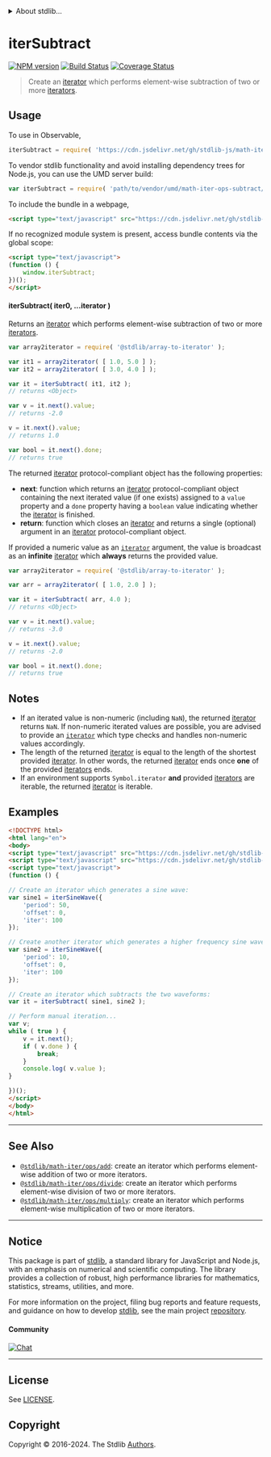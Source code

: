 <!--

@license Apache-2.0

Copyright (c) 2019 The Stdlib Authors.

Licensed under the Apache License, Version 2.0 (the "License");
you may not use this file except in compliance with the License.
You may obtain a copy of the License at

   http://www.apache.org/licenses/LICENSE-2.0

Unless required by applicable law or agreed to in writing, software
distributed under the License is distributed on an "AS IS" BASIS,
WITHOUT WARRANTIES OR CONDITIONS OF ANY KIND, either express or implied.
See the License for the specific language governing permissions and
limitations under the License.

-->


<details>
  <summary>
    About stdlib...
  </summary>
  <p>We believe in a future in which the web is a preferred environment for numerical computation. To help realize this future, we've built stdlib. stdlib is a standard library, with an emphasis on numerical and scientific computation, written in JavaScript (and C) for execution in browsers and in Node.js.</p>
  <p>The library is fully decomposable, being architected in such a way that you can swap out and mix and match APIs and functionality to cater to your exact preferences and use cases.</p>
  <p>When you use stdlib, you can be absolutely certain that you are using the most thorough, rigorous, well-written, studied, documented, tested, measured, and high-quality code out there.</p>
  <p>To join us in bringing numerical computing to the web, get started by checking us out on <a href="https://github.com/stdlib-js/stdlib">GitHub</a>, and please consider <a href="https://opencollective.com/stdlib">financially supporting stdlib</a>. We greatly appreciate your continued support!</p>
</details>

# iterSubtract

[![NPM version][npm-image]][npm-url] [![Build Status][test-image]][test-url] [![Coverage Status][coverage-image]][coverage-url] <!-- [![dependencies][dependencies-image]][dependencies-url] -->

> Create an [iterator][mdn-iterator-protocol] which performs element-wise subtraction of two or more [iterators][mdn-iterator-protocol].

<!-- Section to include introductory text. Make sure to keep an empty line after the intro `section` element and another before the `/section` close. -->

<section class="intro">

</section>

<!-- /.intro -->

<!-- Package usage documentation. -->



<section class="usage">

## Usage

To use in Observable,

```javascript
iterSubtract = require( 'https://cdn.jsdelivr.net/gh/stdlib-js/math-iter-ops-subtract@v0.2.2-umd/browser.js' )
```

To vendor stdlib functionality and avoid installing dependency trees for Node.js, you can use the UMD server build:

```javascript
var iterSubtract = require( 'path/to/vendor/umd/math-iter-ops-subtract/index.js' )
```

To include the bundle in a webpage,

```html
<script type="text/javascript" src="https://cdn.jsdelivr.net/gh/stdlib-js/math-iter-ops-subtract@v0.2.2-umd/browser.js"></script>
```

If no recognized module system is present, access bundle contents via the global scope:

```html
<script type="text/javascript">
(function () {
    window.iterSubtract;
})();
</script>
```

#### iterSubtract( iter0, ...iterator )

Returns an [iterator][mdn-iterator-protocol] which performs element-wise subtraction of two or more [iterators][mdn-iterator-protocol].

```javascript
var array2iterator = require( '@stdlib/array-to-iterator' );

var it1 = array2iterator( [ 1.0, 5.0 ] );
var it2 = array2iterator( [ 3.0, 4.0 ] );

var it = iterSubtract( it1, it2 );
// returns <Object>

var v = it.next().value;
// returns -2.0

v = it.next().value;
// returns 1.0

var bool = it.next().done;
// returns true
```

The returned [iterator][mdn-iterator-protocol] protocol-compliant object has the following properties:

-   **next**: function which returns an [iterator][mdn-iterator-protocol] protocol-compliant object containing the next iterated value (if one exists) assigned to a `value` property and a `done` property having a `boolean` value indicating whether the [iterator][mdn-iterator-protocol] is finished.
-   **return**: function which closes an [iterator][mdn-iterator-protocol] and returns a single (optional) argument in an [iterator][mdn-iterator-protocol] protocol-compliant object.

If provided a numeric value as an [`iterator`][mdn-iterator-protocol] argument, the value is broadcast as an **infinite** [iterator][mdn-iterator-protocol] which **always** returns the provided value.

```javascript
var array2iterator = require( '@stdlib/array-to-iterator' );

var arr = array2iterator( [ 1.0, 2.0 ] );

var it = iterSubtract( arr, 4.0 );
// returns <Object>

var v = it.next().value;
// returns -3.0

v = it.next().value;
// returns -2.0

var bool = it.next().done;
// returns true
```

</section>

<!-- /.usage -->

<!-- Package usage notes. Make sure to keep an empty line after the `section` element and another before the `/section` close. -->

<section class="notes">

## Notes

-   If an iterated value is non-numeric (including `NaN`), the returned [iterator][mdn-iterator-protocol] returns `NaN`. If non-numeric iterated values are possible, you are advised to provide an [`iterator`][mdn-iterator-protocol] which type checks and handles non-numeric values accordingly.
-   The length of the returned [iterator][mdn-iterator-protocol] is equal to the length of the shortest provided [iterator][mdn-iterator-protocol]. In other words, the returned [iterator][mdn-iterator-protocol] ends once **one** of the provided [iterators][mdn-iterator-protocol] ends.
-   If an environment supports `Symbol.iterator` **and** provided [iterators][mdn-iterator-protocol] are iterable, the returned [iterator][mdn-iterator-protocol] is iterable.

</section>

<!-- /.notes -->

<!-- Package usage examples. -->

<section class="examples">

## Examples

<!-- eslint no-undef: "error" -->

```html
<!DOCTYPE html>
<html lang="en">
<body>
<script type="text/javascript" src="https://cdn.jsdelivr.net/gh/stdlib-js/simulate-iter-sine-wave@umd/browser.js"></script>
<script type="text/javascript" src="https://cdn.jsdelivr.net/gh/stdlib-js/math-iter-ops-subtract@v0.2.2-umd/browser.js"></script>
<script type="text/javascript">
(function () {

// Create an iterator which generates a sine wave:
var sine1 = iterSineWave({
    'period': 50,
    'offset': 0,
    'iter': 100
});

// Create another iterator which generates a higher frequency sine wave:
var sine2 = iterSineWave({
    'period': 10,
    'offset': 0,
    'iter': 100
});

// Create an iterator which subtracts the two waveforms:
var it = iterSubtract( sine1, sine2 );

// Perform manual iteration...
var v;
while ( true ) {
    v = it.next();
    if ( v.done ) {
        break;
    }
    console.log( v.value );
}

})();
</script>
</body>
</html>
```

</section>

<!-- /.examples -->

<!-- Section to include cited references. If references are included, add a horizontal rule *before* the section. Make sure to keep an empty line after the `section` element and another before the `/section` close. -->

<section class="references">

</section>

<!-- /.references -->

<!-- Section for related `stdlib` packages. Do not manually edit this section, as it is automatically populated. -->

<section class="related">

* * *

## See Also

-   <span class="package-name">[`@stdlib/math-iter/ops/add`][@stdlib/math/iter/ops/add]</span><span class="delimiter">: </span><span class="description">create an iterator which performs element-wise addition of two or more iterators.</span>
-   <span class="package-name">[`@stdlib/math-iter/ops/divide`][@stdlib/math/iter/ops/divide]</span><span class="delimiter">: </span><span class="description">create an iterator which performs element-wise division of two or more iterators.</span>
-   <span class="package-name">[`@stdlib/math-iter/ops/multiply`][@stdlib/math/iter/ops/multiply]</span><span class="delimiter">: </span><span class="description">create an iterator which performs element-wise multiplication of two or more iterators.</span>

</section>

<!-- /.related -->

<!-- Section for all links. Make sure to keep an empty line after the `section` element and another before the `/section` close. -->


<section class="main-repo" >

* * *

## Notice

This package is part of [stdlib][stdlib], a standard library for JavaScript and Node.js, with an emphasis on numerical and scientific computing. The library provides a collection of robust, high performance libraries for mathematics, statistics, streams, utilities, and more.

For more information on the project, filing bug reports and feature requests, and guidance on how to develop [stdlib][stdlib], see the main project [repository][stdlib].

#### Community

[![Chat][chat-image]][chat-url]

---

## License

See [LICENSE][stdlib-license].


## Copyright

Copyright &copy; 2016-2024. The Stdlib [Authors][stdlib-authors].

</section>

<!-- /.stdlib -->

<!-- Section for all links. Make sure to keep an empty line after the `section` element and another before the `/section` close. -->

<section class="links">

[npm-image]: http://img.shields.io/npm/v/@stdlib/math-iter-ops-subtract.svg
[npm-url]: https://npmjs.org/package/@stdlib/math-iter-ops-subtract

[test-image]: https://github.com/stdlib-js/math-iter-ops-subtract/actions/workflows/test.yml/badge.svg?branch=v0.2.2
[test-url]: https://github.com/stdlib-js/math-iter-ops-subtract/actions/workflows/test.yml?query=branch:v0.2.2

[coverage-image]: https://img.shields.io/codecov/c/github/stdlib-js/math-iter-ops-subtract/main.svg
[coverage-url]: https://codecov.io/github/stdlib-js/math-iter-ops-subtract?branch=main

<!--

[dependencies-image]: https://img.shields.io/david/stdlib-js/math-iter-ops-subtract.svg
[dependencies-url]: https://david-dm.org/stdlib-js/math-iter-ops-subtract/main

-->

[chat-image]: https://img.shields.io/gitter/room/stdlib-js/stdlib.svg
[chat-url]: https://app.gitter.im/#/room/#stdlib-js_stdlib:gitter.im

[stdlib]: https://github.com/stdlib-js/stdlib

[stdlib-authors]: https://github.com/stdlib-js/stdlib/graphs/contributors

[umd]: https://github.com/umdjs/umd
[es-module]: https://developer.mozilla.org/en-US/docs/Web/JavaScript/Guide/Modules

[deno-url]: https://github.com/stdlib-js/math-iter-ops-subtract/tree/deno
[deno-readme]: https://github.com/stdlib-js/math-iter-ops-subtract/blob/deno/README.md
[umd-url]: https://github.com/stdlib-js/math-iter-ops-subtract/tree/umd
[umd-readme]: https://github.com/stdlib-js/math-iter-ops-subtract/blob/umd/README.md
[esm-url]: https://github.com/stdlib-js/math-iter-ops-subtract/tree/esm
[esm-readme]: https://github.com/stdlib-js/math-iter-ops-subtract/blob/esm/README.md
[branches-url]: https://github.com/stdlib-js/math-iter-ops-subtract/blob/main/branches.md

[stdlib-license]: https://raw.githubusercontent.com/stdlib-js/math-iter-ops-subtract/main/LICENSE

[mdn-iterator-protocol]: https://developer.mozilla.org/en-US/docs/Web/JavaScript/Reference/Iteration_protocols#The_iterator_protocol

<!-- <related-links> -->

[@stdlib/math/iter/ops/add]: https://github.com/stdlib-js/math-iter-ops-add/tree/umd

[@stdlib/math/iter/ops/divide]: https://github.com/stdlib-js/math-iter-ops-divide/tree/umd

[@stdlib/math/iter/ops/multiply]: https://github.com/stdlib-js/math-iter-ops-multiply/tree/umd

<!-- </related-links> -->

</section>

<!-- /.links -->

